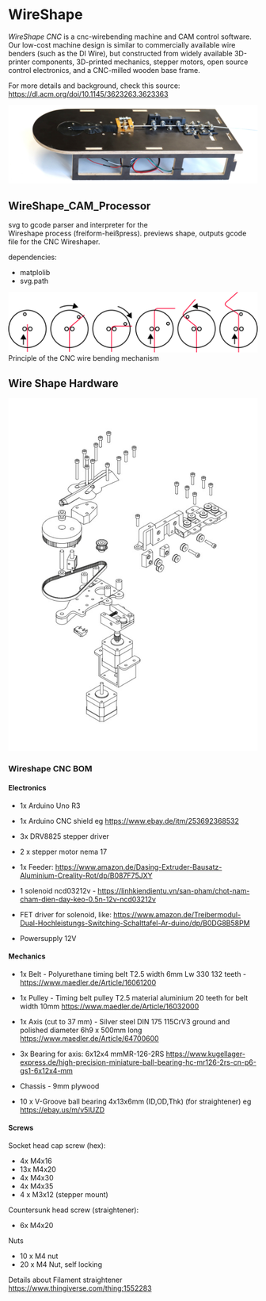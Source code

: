 # WireShape

*WireShape CNC* is a cnc-wirebending machine and CAM control software. Our low-cost machine design is similar to commercially available wire benders (such as the DI Wire), but constructed from widely available 3D-printer components, 3D-printed mechanics, stepper motors, open source control electronics, and a CNC-milled wooden base frame. 

For more details and background, check this source:
https://dl.acm.org/doi/10.1145/3623263.3623363


<img width="652" alt="machine" src="https://github.com/hnnswldschtz/WireShape/blob/master/Hardware/images/WireBending_Machine_2.jpg?raw=true">


## WireShape_CAM_Processor
svg to gcode parser and interpreter for the  
Wireshape process (freiform-heißpress). 
previews shape, outputs gcode file for the CNC Wireshaper. 

dependencies: 
- matplolib 
- svg.path

<img width="652" alt="bedning steps" src="https://github.com/hnnswldschtz/WireShape/blob/master/Hardware/images/bend_steps_fat.jpg?raw=truee">
Principle of the CNC wire bending mechanism


## Wire Shape Hardware

<img width="652" alt="assembly" src="https://github.com/hnnswldschtz/WireShape/blob/master/Hardware/images/wireshape_cnc_explosion.jpg?raw=true">


### Wireshape CNC BOM

#### Electronics
+ 1x Arduino Uno R3
+ 1x Arduino CNC shield eg https://www.ebay.de/itm/253692368532
+ 3x DRV8825 stepper driver
+ 2 x stepper motor nema 17 
+ 1x Feeder:  https://www.amazon.de/Dasing-Extruder-Bausatz-Aluminium-Creality-Rot/dp/B087F75JXY

+ 1 solenoid ncd03212v - https://linhkiendientu.vn/san-pham/chot-nam-cham-dien-day-keo-0.5n-12v-ncd03212v
+ FET driver for solenoid, like: https://www.amazon.de/Treibermodul-Dual-Hochleistungs-Switching-Schalttafel-Ar-duino/dp/B0DG8B58PM
+ Powersupply 12V

#### Mechanics
+ 1x Belt - Polyurethane timing belt T2.5 width 6mm Lw 330 132 teeth - https://www.maedler.de/Article/16061200

+ 1x Pulley - Timing belt pulley T2.5 material aluminium 20 teeth for belt width 10mm https://www.maedler.de/Article/16032000
+ 1x Axis (cut to 37 mm) -  Silver steel DIN 175 115CrV3 ground and polished diameter 6h9 x 500mm long https://www.maedler.de/Article/64700600
+ 3x Bearing for axis:  6x12x4 mmMR-126-2RS https://www.kugellager-express.de/high-precision-miniature-ball-bearing-hc-mr126-2rs-cn-p6-gs1-6x12x4-mm
+ Chassis - 9mm plywood
+ 10 x V-Groove ball bearing 4x13x6mm (ID,OD,Thk) (for straightener)
eg https://ebay.us/m/v5IUZD

#### Screws
Socket head cap screw (hex):
+ 4x  M4x16
+ 13x M4x20
+ 4x  M4x30
+ 4x  M4x35
+ 4 x M3x12 (stepper mount)

Countersunk head screw (straightener):
+ 6x M4x20

Nuts
+ 10 x M4 nut
+ 20 x M4 Nut, self locking

Details about Filament straightener 
https://www.thingiverse.com/thing:1552283

